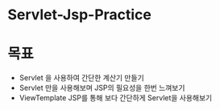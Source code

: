 # Servlet-Jsp-Practice

# 목표
- Servlet 을 사용하여 간단한 계산기 만들기   
- Servlet 만을 사용해보며 JSP의 필요성을 한번 느껴보기   
- ViewTemplate JSP를 통해 보다 간단하게 Servlet을 사용해보기   
